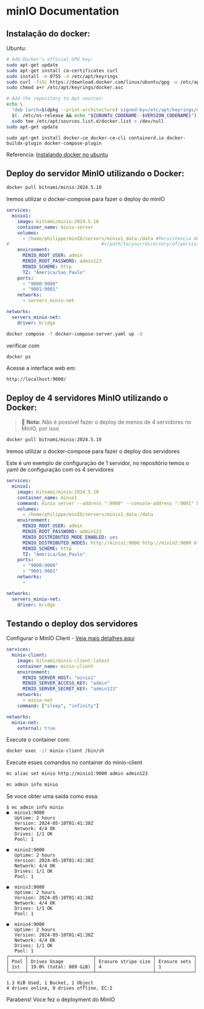 # minIO Documentation


## Instalação do docker:

Ubuntu:
```sh
# Add Docker's official GPG key:
sudo apt-get update
sudo apt-get install ca-certificates curl
sudo install -m 0755 -d /etc/apt/keyrings
sudo curl -fsSL https://download.docker.com/linux/ubuntu/gpg -o /etc/apt/keyrings/docker.asc
sudo chmod a+r /etc/apt/keyrings/docker.asc

# Add the repository to Apt sources:
echo \
  "deb [arch=$(dpkg --print-architecture) signed-by=/etc/apt/keyrings/docker.asc] https://download.docker.com/linux/ubuntu \
  $(. /etc/os-release && echo "${UBUNTU_CODENAME:-$VERSION_CODENAME}") stable" | \
  sudo tee /etc/apt/sources.list.d/docker.list > /dev/null
sudo apt-get update
```

```
sudo apt-get install docker-ce docker-ce-cli containerd.io docker-buildx-plugin docker-compose-plugin
```

Referencia: [Instalando docker no ubuntu](https://docs.docker.com/engine/install/ubuntu/#install-using-the-repository)

## Deploy do servidor MinIO utilizando o Docker:

```sh
docker pull bitnami/minio:2024.5.10
```

Iremos utilizar o docker-compose para fazer o deploy do minIO

```yaml
services:
  minio1:
    image: bitnami/minio:2024.5.10
    container_name: minio-server
    volumes:
      - /home/philippe/minIO/servers/minio1_data:/data #Persistencia de dados, segue o modelo: 
#      						       #</path/to/your/directory/of/persistency>:/data
    environment:
      MINIO_ROOT_USER: admin
      MINIO_ROOT_PASSWORD: admin123
      MINIO_SCHEME: http
      TZ: "America/Sao_Paulo"
    ports:
      - "9000:9000"
      - "9001:9001"
    networks:
      - servers_minio-net

networks:
  servers_minio-net:
    driver: bridge
```

```sh
docker compose -f docker-compose-server.yaml up -d
```

verificar com
```sh
docker ps
```

Acesse a interface web em:
```link
http://localhost:9000/
```

## Deploy de 4 servidores MinIO utilizando o Docker:

> 📌 **Nota:** Não é possível fazer o deploy de menos de 4 servidores no MinIO, por isso 

```sh
docker pull bitnami/minio:2024.5.10
```

Iremos utilizar o docker-compose para fazer o deploy dos servidores

Este é um exemplo de configuração de 1 servidor, no repositório temos o yaml de configuração com os 4 servidores
```yaml
services:
  minio1:
    image: bitnami/minio:2024.5.10
    container_name: minio1
    command: minio server --address ":9000" --console-address ":9001" http://minio{1...4}/data
    volumes:
      - /home/philippe/minIO/servers/minio1_data:/data
    environment:
      MINIO_ROOT_USER: admin
      MINIO_ROOT_PASSWORD: admin123
      MINIO_DISTRIBUTED_MODE_ENABLED: yes
      MINIO_DISTRIBUTED_NODES: http://minio1:9000 http://minio2:9000 http://minio3:9000 http://minio4:9000
      MINIO_SCHEME: http
      TZ: "America/Sao_Paulo"
    ports:
      - "9000:9000"
      - "9001:9001"
    networks:
      - 

networks:
  servers_minio-net:
    driver: bridge
```



## Testando o deploy dos servidores

Configurar o MinIO Client - [Veja mais detalhes aqui](./minio-client/README.md)
```yaml
services:
  minio-client:
    image: bitnami/minio-client:latest
    container_name: minio-client
    environment:
      MINIO_SERVER_HOST: "minio1"
      MINIO_SERVER_ACCESS_KEY: "admin"
      MINIO_SERVER_SECRET_KEY: "admin123"
    networks:
      - minio-net
    command: ["sleep", "infinity"]

networks:
  minio-net:
    external: true
```

Execute o container com:
```sh
docker exec -it minio-client /bin/sh
```

Execute esses comandos no container do minio-client
```sh
mc alias set minio http://minio1:9000 admin admin123

mc admin info minio
```

Se voce obter uma saida como essa:
```
$ mc admin info minio
●  minio1:9000
   Uptime: 2 hours 
   Version: 2024-05-10T01:41:38Z
   Network: 4/4 OK 
   Drives: 1/1 OK 
   Pool: 1

●  minio2:9000
   Uptime: 2 hours 
   Version: 2024-05-10T01:41:38Z
   Network: 4/4 OK 
   Drives: 1/1 OK 
   Pool: 1

●  minio3:9000
   Uptime: 2 hours 
   Version: 2024-05-10T01:41:38Z
   Network: 4/4 OK 
   Drives: 1/1 OK 
   Pool: 1

●  minio4:9000
   Uptime: 2 hours 
   Version: 2024-05-10T01:41:38Z
   Network: 4/4 OK 
   Drives: 1/1 OK 
   Pool: 1
┌──────┬────────────────────────┬─────────────────────┬──────────────┐
│ Pool │ Drives Usage           │ Erasure stripe size │ Erasure sets │
│ 1st  │ 19.0% (total: 889 GiB) │ 4                   │ 1            │
└──────┴────────────────────────┴─────────────────────┴──────────────┘

1.3 KiB Used, 1 Bucket, 1 Object
4 drives online, 0 drives offline, EC:2
```
Parabens! Voce fez o deployment do MinIO

